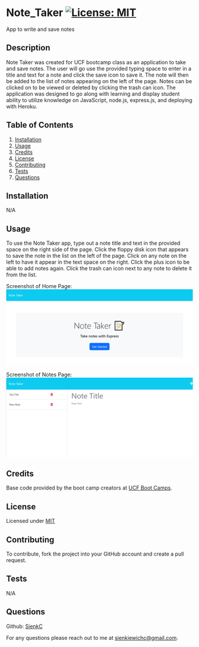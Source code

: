# Note_Taker    [![License: MIT](https://img.shields.io/badge/License-MIT-blue.svg)](https://opensource.org/license/mit/)
App to write and save notes


  ## Description

  Note Taker was created for UCF bootcamp class as an application to take and save notes. The user will go use the provided typing space to enter in a title and text for a note and click the save icon to save it. The note will then be added to the list of notes appearing on the left of the page. Notes can be clicked on to be viewed or deleted by clicking the trash can icon. The application was designed to go along with learning and display student ability to utilize knowledge on JavaScript, node.js, express.js, and deploying with Heroku.


  ## Table of Contents

  1. [Installation](#installation)
  2. [Usage](#usage)
  3. [Credits](#credits)
  4. [License](#license)
  5. [Contributing](#contributing)
  6. [Tests](#tests)
  7. [Questions](#questions)


  ## Installation <a id="installation"></a>

  N/A


  ## Usage <a id="usage"></a>

  To use the Note Taker app, type out a note title and text in the provided space on the right side of the page. Click the floppy disk icon that appears to save the note in the list on the left of the page. Click on any note on the left to have it appear in the text space on the right. Click the plus icon to be able to add notes again. Click the trash can icon next to any note to delete it from the list.

  Screenshot of Home Page:
  ![Screenshot of Home Page](./public/assets/images/homescreenshot.png)

  Screenshot of Notes Page:
  ![Screenshot of Notes Page](./public/assets/images/notescreenshot.png)


  ## Credits <a id="credits"></a>

  Base code provided by the boot camp creators at [UCF Boot Camps](https://bootcamp.ce.ucf.edu/).


  ## License <a id="license"></a>

  Licensed under [MIT](LICENSE)


  ## Contributing <a id="contributing"></a>

  To contribute, fork the project into your GitHub account and create a pull request.


  ## Tests <a id="tests"></a>

  N/A


  ## Questions <a id="questions"></a>

  Github: [SienkC](https://github.com/SienkC)
  
  For any questions please reach out to me at sienkiewichc@gmail.com.
